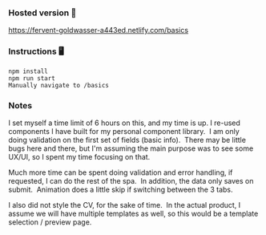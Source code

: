 ### Hosted version 🚀
https://fervent-goldwasser-a443ed.netlify.com/basics

### Instructions 🖥️
```
npm install
npm run start
Manually navigate to /basics
```


### Notes
I set myself a time limit of 6 hours on this, and my time is up. I re-used components I have built for my personal component library.  I am only doing validation on the first set of fields (basic info).  There may be little bugs here and there, but I'm assuming the main purpose was to see some UX/UI, so I spent my time focusing on that.

Much more time can be spent doing validation and error handling, if requested, I can do the rest of the spa.  In addition, the data only saves on submit.  Animation does a little skip if switching between the 3 tabs.  

I also did not style the CV, for the sake of time.  In the actual product, I assume we will have multiple templates as well, so this would be a template selection / preview page.  
